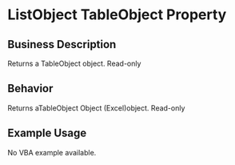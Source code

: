 # ListObject TableObject Property

## Business Description
Returns a TableObject object. Read-only

## Behavior
Returns aTableObject Object (Excel)object. Read-only

## Example Usage
No VBA example available.